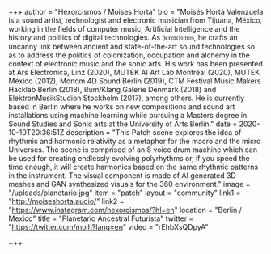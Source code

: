 +++
author = "Hexorcismos / Moises Horta"
bio = "Moisés Horta Valenzuela is a sound artist, technologist and electronic musician from Tijuana, México, working in the fields of computer music, Artificial Intelligence and the history and politics of digital technologies. As 𝔥𝔢𝔵𝔬𝔯𝔠𝔦𝔰𝔪𝔬𝔰, he crafts an uncanny link between ancient and state-of-the-art sound technologies so as to address the politics of colonization, occupation and alchemy in the context of electronic music and the sonic arts.  His work has been presented at Ars Electronica, Linz (2020), MUTEK AI Art Lab Montréal (2020), MUTEK México (2012), Monom 4D Sound Berlin (2019), CTM Festival Music Makers Hacklab Berlin (2018), Rum/Klang Galerie Denmark (2018) and ElektronMusikStudion Stockholm (2017), among others. He is currently based in Berlin where he works on new compositions and sound art installations using machine learning while pursuing a Masters degree in Sound Studies and Sonic arts at the University of Arts Berlin."
date = 2020-10-10T20:36:51Z
description = "This Patch scene explores the idea of rhythmic and harmonic relativity as a metaphor for the macro and the micro Universes. The scene is comprised of an 8 voice drum machine which can be used for creating endlessly evolving polyrhythms or, if you speed the time enough, it will create harmonics based on the same rhythmic patterns in the instrument. The visual component is made of AI generated 3D meshes and GAN synthesized visuals for the 360 environment."
image = "/uploads/planetario.jpg"
item = "patch"
layout = "community"
link1 = "http://moiseshorta.audio/"
link2 = "https://www.instagram.com/hexorcismos/?hl=en"
location = "Berlin / Mexico"
title = "Planetario Ancestral Futurista"
twitter = "https://twitter.com/moih?lang=en"
video = "rEhbXsQDpyA"

+++

